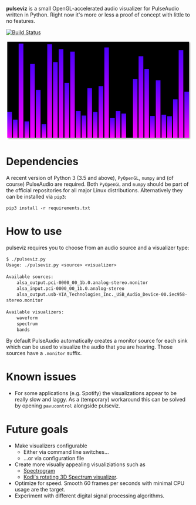 **pulseviz** is a small OpenGL-accelerated audio visualizer for PulseAudio written in Python.
Right now it's more or less a proof of concept with little to no features.

[![Build Status](https://travis-ci.org/pckbls/pulseviz.py.svg?branch=master)](https://travis-ci.org/pckbls/pulseviz.py)

![Draft](images/draft.png)

# Dependencies

A recent version of Python 3 (3.5 and above), `PyOpenGL`, `numpy` and (of course) PulseAudio are required.
Both `PyOpenGL` and `numpy` should be part of the official repositories for all major Linux distributions.
Alternatively they can be installed via `pip3`:

    pip3 install -r requirements.txt

# How to use

pulseviz requires you to choose from an audio source and a visualizer type:

    $ ./pulseviz.py
    Usage: ./pulseviz.py <source> <visualizer>

    Available sources:
        alsa_output.pci-0000_00_1b.0.analog-stereo.monitor
        alsa_input.pci-0000_00_1b.0.analog-stereo
        alsa_output.usb-VIA_Technologies_Inc._USB_Audio_Device-00.iec958-stereo.monitor

    Available visualizers:
        waveform
        spectrum
        bands

By default PulseAudio automatically creates a monitor source for each sink which can be used to visualize the audio that you are hearing.
Those sources have a `.monitor` suffix.

# Known issues

* For some applications (e.g. Spotify) the visualizations appear to be really slow and laggy. As a (temporary) workaround this can be solved by opening `pavucontrol` alongside pulseviz.

# Future goals

* Make visualizers configurable
  * Either via command line switches...
  * ...or via configuration file
* Create more visually appealing visualiziations such as
  * [Spectrogram](https://en.wikipedia.org/wiki/Spectrogram#/media/File:Spectrogram-19thC.png)
  * [Kodi's rotating 3D Spectrum visualizer](http://kodi.wiki/view/File:Fullscreen_music_controls.png).
* Optimize for speed. Smooth 60 frames per seconds with minimal CPU usage are the target.
* Experiment with different digital signal processing algorithms.
